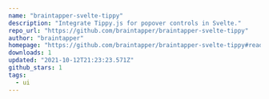 ```yaml
---
name: "braintapper-svelte-tippy"
description: "Integrate Tippy.js for popover controls in Svelte."
repo_url: "https://github.com/braintapper/braintapper-svelte-tippy"
author: "braintapper"
homepage: "https://github.com/braintapper/braintapper-svelte-tippy#readme"
downloads: 1
updated: "2021-10-12T21:23:23.571Z"
github_stars: 1
tags: 
  - ui
---
```


